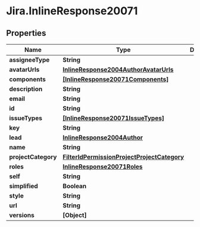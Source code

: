 # Jira.InlineResponse20071

## Properties

Name | Type | Description | Notes
------------ | ------------- | ------------- | -------------
**assigneeType** | **String** |  | 
**avatarUrls** | [**InlineResponse2004AuthorAvatarUrls**](InlineResponse2004AuthorAvatarUrls.md) |  | 
**components** | [**[InlineResponse20071Components]**](InlineResponse20071Components.md) |  | 
**description** | **String** |  | 
**email** | **String** |  | 
**id** | **String** |  | 
**issueTypes** | [**[InlineResponse20071IssueTypes]**](InlineResponse20071IssueTypes.md) |  | 
**key** | **String** |  | 
**lead** | [**InlineResponse2004Author**](InlineResponse2004Author.md) |  | 
**name** | **String** |  | 
**projectCategory** | [**FilterIdPermissionProjectProjectCategory**](FilterIdPermissionProjectProjectCategory.md) |  | 
**roles** | [**InlineResponse20071Roles**](InlineResponse20071Roles.md) |  | 
**self** | **String** |  | 
**simplified** | **Boolean** |  | 
**style** | **String** |  | 
**url** | **String** |  | 
**versions** | **[Object]** |  | 


